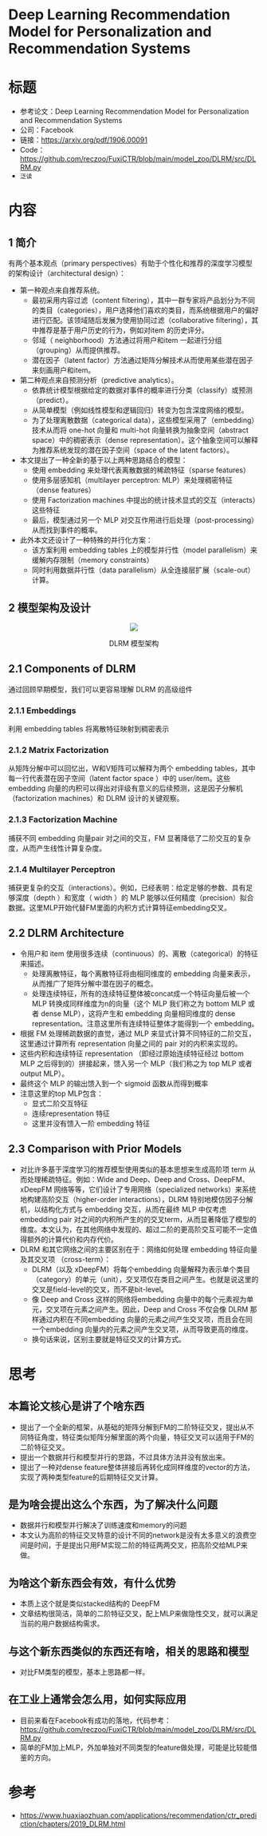 # Deep Learning Recommendation Model for Personalization and Recommendation Systems

# 标题
- 参考论文：Deep Learning Recommendation Model for Personalization and Recommendation Systems
- 公司：Facebook
- 链接：https://arxiv.org/pdf/1906.00091
- Code：https://github.com/reczoo/FuxiCTR/blob/main/model_zoo/DLRM/src/DLRM.py
- `泛读`

# 内容

## 1 简介
有两个基本观点（primary perspectives）有助于个性化和推荐的深度学习模型的架构设计（architectural design）：
- 第一种观点来自推荐系统。
  - 最初采用内容过滤（content filtering），其中一群专家将产品划分为不同的类目（categories），用户选择他们喜欢的类目，而系统根据用户的偏好进行匹配。该领域随后发展为使用协同过滤（collaborative filtering），其中推荐是基于用户历史的行为，例如对item 的历史评分。
  - 邻域（ neighborhood）方法通过将用户和item 一起进行分组（grouping）从而提供推荐。 
  - 潜在因子（latent factor）方法通过矩阵分解技术从而使用某些潜在因子来刻画用户和item。
- 第二种观点来自预测分析（predictive analytics）。
  - 依靠统计模型根据给定的数据对事件的概率进行分类（classify）或预测（predict）。
  - 从简单模型（例如线性模型和逻辑回归）转变为包含深度网络的模型。
  - 为了处理离散数据（categorical data），这些模型采用了（embedding）技术从而将 one-hot 向量和 multi-hot 向量转换为抽象空间（abstract space）中的稠密表示（dense representation）。这个抽象空间可以解释为推荐系统发现的潜在因子空间（space of the latent factors）。
- 本文提出了一种全新的基于以上两种思路结合的模型：
  - 使用 embedding 来处理代表离散数据的稀疏特征（sparse features）
  - 使用多层感知机（multilayer perceptron: MLP）来处理稠密特征（dense features）
  - 使用 Factorization machines 中提出的统计技术显式的交互（interacts）这些特征
  - 最后，模型通过另一个 MLP 对交互作用进行后处理（post-processing）从而找到事件的概率。
- 此外本文还设计了一种特殊的并行化方案：
  - 该方案利用 embedding tables 上的模型并行性（model parallelism）来缓解内存限制（memory constraints）
  - 同时利用数据并行性（data parallelism）从全连接层扩展（scale-out）计算。

## 2 模型架构及设计
<p style="text-align: center">
    <img src="./pics/FiBiNET/DLRM_2_模型架构.png">
      <figcaption style="text-align: center">
        DLRM 模型架构
      </figcaption>
    </img>
    </p>

## 2.1 Components of DLRM
通过回顾早期模型，我们可以更容易理解 DLRM 的高级组件

### 2.1.1 Embeddings
利用 embedding tables 将离散特征映射到稠密表示

### 2.1.2 Matrix Factorization
从矩阵分解中可以回忆出，W和V矩阵可以解释为两个 embedding tables，其中每一行代表潜在因子空间（latent factor space ）中的 user/item。这些 embedding 向量的内积可以得出对评级有意义的后续预测，这是因子分解机（factorization machines）和 DLRM 设计的关键观察。

### 2.1.3 Factorization Machine
捕获不同 embedding 向量pair 对之间的交互，FM 显著降低了二阶交互的复杂度，从而产生线性计算复杂度。

### 2.1.4 Multilayer Perceptron
捕获更复杂的交互（interactions）。例如，已经表明：给定足够的参数、具有足够深度（depth ）和宽度（ width ）的 MLP 能够以任何精度（precision）拟合数据。这里MLP开始代替FM里面的内积方式计算特征embedding交叉。

## 2.2 DLRM Architecture
- 令用户和 item 使用很多连续（continuous）的、离散（categorical）的特征来描述。
  - 处理离散特征，每个离散特征将由相同维度的 embedding 向量来表示，从而推广了矩阵分解中潜在因子的概念。 
  - 处理连续特征，所有的连续特征整体被concat成一个特征向量后被一个 MLP 转换成同样维度为n的向量（这个 MLP 我们称之为 bottom MLP 或者 dense MLP），这将产生和 embedding 向量相同维度的 dense representation。注意这里所有连续特征整体才能得到一个 embedding。
- 根据 FM 处理稀疏数据的直觉，通过 MLP 来显式计算不同特征的二阶交互，这里通过计算所有 representation 向量之间的 pair 对的内积来实现的。
- 这些内积和连续特征 representation （即经过原始连续特征经过 bottom MLP 之后得到的）拼接起来，馈入另一个 MLP（我们称之为 top MLP 或者 output MLP）。
- 最终这个 MLP 的输出馈入到一个 sigmoid 函数从而得到概率
- 注意这里的top MLP包含：
  - 显式二阶交互特征
  - 连续representation 特征
  - 这里并没有馈入一阶 embedding 特征

## 2.3 Comparison with Prior Models
- 对比许多基于深度学习的推荐模型使用类似的基本思想来生成高阶项 term 从而处理稀疏特征。例如：Wide and Deep、Deep and Cross、DeepFM、xDeepFM 网络等等，它们设计了专用网络（specialized networks）来系统地构建高阶交互（higher-order interactions），DLRM 特别地模仿因子分解机，以结构化方式与 embedding 交互，从而在最终 MLP 中仅考虑 embedding pair 对之间的内积所产生的的交叉term，从而显著降低了模型的维度。本文认为，在其他网络中发现的、超过二阶的更高阶交互可能不一定值得额外的计算代价和内存代价。
- DLRM 和其它网络之间的主要区别在于：网络如何处理 embedding 特征向量及其交叉项 （cross-term）：
  - DLRM（以及 xDeepFM）将每个embedding 向量解释为表示单个类目（category）的单元（unit），交叉项仅在类目之间产生。也就是说这里的交叉是field-level的交叉，而不是bit-level。
  - 像 Deep and Cross 这样的网络将embedding 向量中的每个元素视为单元，交叉项在元素之间产生。因此，Deep and Cross 不仅会像 DLRM 那样通过内积在不同embedding 向量的元素之间产生交叉项，而且会在同一个embedding 向量内的元素之间产生交叉项，从而导致更高的维度。
  - 换句话来说，区别主要就是特征交叉的计算方式。


# 思考

## 本篇论文核心是讲了个啥东西
- 提出了一个全新的框架，从基础的矩阵分解到FM的二阶特征交叉，提出从不同特征角度，特征类似矩阵分解里面的两个向量，特征交叉可以适用于FM的二阶特征交叉。
- 提出一个数据并行和模型并行的思路，不过具体方法并没有放出来。
- 提出了一种对dense feature整体拼接后再转化成同样维度的vector的方法，实现了两种类型feature的后期特征交叉计算。

## 是为啥会提出这么个东西，为了解决什么问题
- 数据并行和模型并行解决了训练速度和memory的问题
- 本文认为高阶的特征交叉特意的设计不同的network是没有太多意义的浪费空间是时间，于是提出只用FM实现二阶的特征两两交叉，把高阶交给MLP来做。

## 为啥这个新东西会有效，有什么优势
- 本质上这个就是类似stacked结构的 DeepFM
- 文章结构很简洁，简单的二阶特征交叉，配上MLP来做隐性交叉，就可以满足当前的用户数据结构需求。

## 与这个新东西类似的东西还有啥，相关的思路和模型
- 对比FM类型的模型，基本上思路都一样。

## 在工业上通常会怎么用，如何实际应用
- 目前来看在Facebook有成功的落地，代码参考：https://github.com/reczoo/FuxiCTR/blob/main/model_zoo/DLRM/src/DLRM.py
- 简单的FM加上MLP，外加单独对不同类型的feature做处理，可能是比较能借鉴的方向。

# 参考
- https://www.huaxiaozhuan.com/applications/recommendation/ctr_prediction/chapters/2019_DLRM.html
